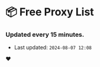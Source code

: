 # :package: Free Proxy List
### Updated every 15 minutes.

- Last updated: `2024-08-07 12:08`

:heart:
